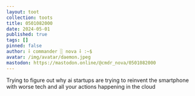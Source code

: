 ```yaml
---
layout: toot
collection: toots
title: 0501082000
date: 2024-05-01
published: true
tags: []
pinned: false
author: ⸸ commander ░ nova ⸸ :~$
avatar: /img/avatar/daemon.jpeg
mastodon: https://mastodon.online/@cmdr_nova/0501082000
---
```


Trying to figure out why ai startups are trying to reinvent the smartphone with worse tech and all your actions happening in the cloud

